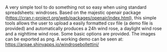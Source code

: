  A very simple tool to do something not so easy when using standard
      spreadsheets: windroses. Based on the majestic openair package
      (https://cran.r-project.org/web/packages/openair/index.html), this simple
      tools allows the user to upload a easily formatted  csv file (a demo file
      is provided) and automatically produces a 24h wind rose, a daylight wind
      rose and a nighttime wind rose. Some basic options are provided. The
      images can be exported as png. A working demo can be seen at:
      https://arpae.shinyapps.io/windrosebollettini/
